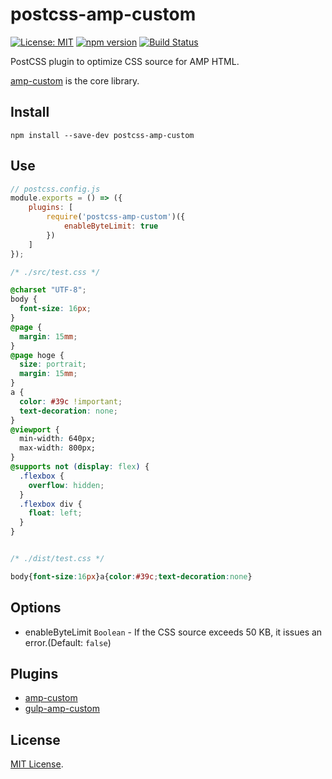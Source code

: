 # postcss-amp-custom

[![License: MIT](https://img.shields.io/badge/License-MIT-green.svg)](https://opensource.org/licenses/MIT)
[![npm version](https://badge.fury.io/js/postcss-amp-custom.svg)](https://badge.fury.io/js/postcss-amp-custom)
[![Build Status](https://travis-ci.org/kimulaco/postcss-amp-custom.svg?branch=master)](https://travis-ci.org/kimulaco/postcss-amp-custom)

PostCSS plugin to optimize CSS source for AMP HTML.

[amp-custom](https://github.com/kimulaco/amp-custom) is the core library.

## Install

```shell
npm install --save-dev postcss-amp-custom
```

## Use

```js
// postcss.config.js
module.exports = () => ({
    plugins: [
        require('postcss-amp-custom')({
            enableByteLimit: true
        })
    ]
});
```

```css
/* ./src/test.css */

@charset "UTF-8";
body {
  font-size: 16px;
}
@page {
  margin: 15mm;
}
@page hoge {
  size: portrait;
  margin: 15mm;
}
a {
  color: #39c !important;
  text-decoration: none;
}
@viewport {
  min-width: 640px;
  max-width: 800px;
}
@supports not (display: flex) {
  .flexbox {
    overflow: hidden;
  }
  .flexbox div {
    float: left;
  }
}


/* ./dist/test.css */

body{font-size:16px}a{color:#39c;text-decoration:none}
```

## Options

- enableByteLimit `Boolean` - If the CSS source exceeds 50 KB, it issues an error.(Default: `false`)

## Plugins

- [amp-custom](https://github.com/kimulaco/amp-custom)
- [gulp-amp-custom](https://github.com/kimulaco/gulp-amp-custom)

## License

[MIT License](https://github.com/kimulaco/postcss-amp-custom/blob/master/LICENSE).
